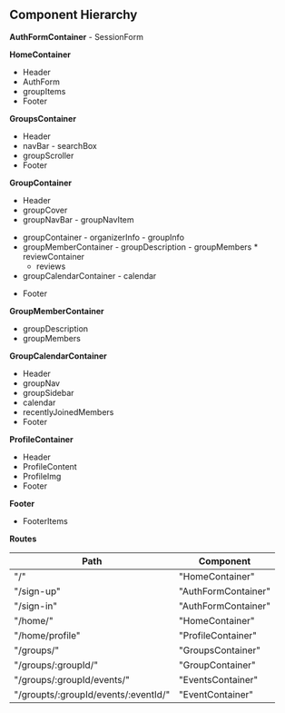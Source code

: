   ## Component Hierarchy


  **AuthFormContainer**
    - SessionForm

  **HomeContainer**
   - Header
   - AuthForm
   - groupItems
   - Footer

  **GroupsContainer**
   - Header
   - navBar
    - searchBox
   - groupScroller
   - Footer

  **GroupContainer**
   - Header
   - groupCover
   - groupNavBar
    - groupNavItem
   * groupContainer
    - organizerInfo
    - groupInfo
   * groupMemberContainer
    - groupDescription
    - groupMembers
    * reviewContainer
      - reviews
   * groupCalendarContainer
    - calendar
   - Footer

  **GroupMemberContainer**
  - groupDescription
  - groupMembers

  **GroupCalendarContainer**
  - Header
  - groupNav
  - groupSidebar
  - calendar
  - recentlyJoinedMembers
  - Footer

  **ProfileContainer**
  - Header
  - ProfileContent
  - ProfileImg
  - Footer

  **Footer**
  - FooterItems

  **Routes**

  |Path   | Component   |
  |-------|-------------|
  | "/"  | "HomeContainer" |
  | "/sign-up" | "AuthFormContainer" |
  | "/sign-in" | "AuthFormContainer" |
  | "/home/" | "HomeContainer" |
  | "/home/profile" | "ProfileContainer" |
  | "/groups/" | "GroupsContainer" |
  | "/groups/:groupId/" | "GroupContainer" |
  | "/groups/:groupId/events/" | "EventsContainer" |
  | "/groupts/:groupId/events/:eventId/" | "EventContainer" |
